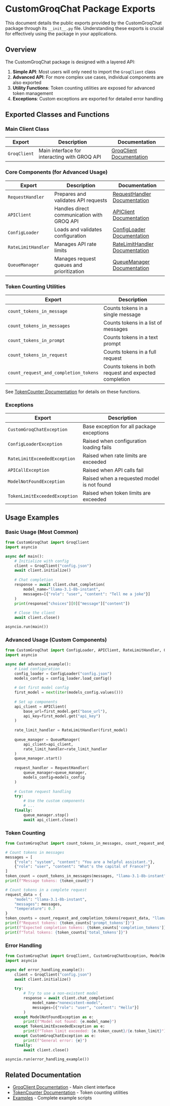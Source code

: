 # CustomGroqChat Package Exports

This document details the public exports provided by the CustomGroqChat package through its `__init__.py` file. Understanding these exports is crucial for effectively using the package in your applications.

## Overview

The CustomGroqChat package is designed with a layered API:

1. **Simple API**: Most users will only need to import the `GroqClient` class
2. **Advanced API**: For more complex use cases, individual components are also exported
3. **Utility Functions**: Token counting utilities are exposed for advanced token management
4. **Exceptions**: Custom exceptions are exported for detailed error handling

## Exported Classes and Functions

### Main Client Class

| Export | Description | Documentation |
|--------|-------------|---------------|
| `GroqClient` | Main interface for interacting with GROQ API | [GroqClient Documentation](groq_client.md) |

### Core Components (for Advanced Usage)

| Export | Description | Documentation |
|--------|-------------|---------------|
| `RequestHandler` | Prepares and validates API requests | [RequestHandler Documentation](request_handler.md) |
| `APIClient` | Handles direct communication with GROQ API | [APIClient Documentation](api_client.md) |
| `ConfigLoader` | Loads and validates configuration | [ConfigLoader Documentation](config_loader.md) |
| `RateLimitHandler` | Manages API rate limits | [RateLimitHandler Documentation](rate_limit_handler.md) |
| `QueueManager` | Manages request queues and prioritization | [QueueManager Documentation](queue_manager.md) |

### Token Counting Utilities

| Export | Description |
|--------|-------------|
| `count_tokens_in_message` | Counts tokens in a single message |
| `count_tokens_in_messages` | Counts tokens in a list of messages |
| `count_tokens_in_prompt` | Counts tokens in a text prompt |
| `count_tokens_in_request` | Counts tokens in a full request |
| `count_request_and_completion_tokens` | Counts tokens in both request and expected completion |

See [TokenCounter Documentation](token_counter.md) for details on these functions.

### Exceptions

| Export | Description |
|--------|-------------|
| `CustomGroqChatException` | Base exception for all package exceptions |
| `ConfigLoaderException` | Raised when configuration loading fails |
| `RateLimitExceededException` | Raised when rate limits are exceeded |
| `APICallException` | Raised when API calls fail |
| `ModelNotFoundException` | Raised when a requested model is not found |
| `TokenLimitExceededException` | Raised when token limits are exceeded |

## Usage Examples

### Basic Usage (Most Common)

```python
from CustomGroqChat import GroqClient
import asyncio

async def main():
    # Initialize with config
    client = GroqClient("config.json")
    await client.initialize()
    
    # Chat completion
    response = await client.chat_completion(
        model_name="llama-3.1-8b-instant",
        messages=[{"role": "user", "content": "Tell me a joke"}]
    )
    print(response["choices"][0]["message"]["content"])
    
    # Close the client
    await client.close()

asyncio.run(main())
```

### Advanced Usage (Custom Components)

```python
from CustomGroqChat import ConfigLoader, APIClient, RateLimitHandler, QueueManager, RequestHandler
import asyncio

async def advanced_example():
    # Load configuration
    config_loader = ConfigLoader("config.json")
    models_config = config_loader.load_config()
    
    # Get first model config
    first_model = next(iter(models_config.values()))
    
    # Set up components
    api_client = APIClient(
        base_url=first_model.get("base_url"),
        api_key=first_model.get("api_key")
    )
    
    rate_limit_handler = RateLimitHandler(first_model)
    
    queue_manager = QueueManager(
        api_client=api_client,
        rate_limit_handler=rate_limit_handler
    )
    queue_manager.start()
    
    request_handler = RequestHandler(
        queue_manager=queue_manager,
        models_config=models_config
    )
    
    # Custom request handling
    try:
        # Use the custom components
        # ...
    finally:
        queue_manager.stop()
        await api_client.close()
```

### Token Counting

```python
from CustomGroqChat import count_tokens_in_messages, count_request_and_completion_tokens

# Count tokens in messages
messages = [
    {"role": "system", "content": "You are a helpful assistant."},
    {"role": "user", "content": "What's the capital of France?"}
]
token_count = count_tokens_in_messages(messages, "llama-3.1-8b-instant")
print(f"Message tokens: {token_count}")

# Count tokens in a complete request
request_data = {
    "model": "llama-3.1-8b-instant",
    "messages": messages,
    "temperature": 0.7
}
token_counts = count_request_and_completion_tokens(request_data, "llama-3.1-8b-instant")
print(f"Request tokens: {token_counts['prompt_tokens']}")
print(f"Expected completion tokens: {token_counts['completion_tokens']}")
print(f"Total tokens: {token_counts['total_tokens']}")
```

### Error Handling

```python
from CustomGroqChat import GroqClient, CustomGroqChatException, ModelNotFoundException, TokenLimitExceededException
import asyncio

async def error_handling_example():
    client = GroqClient("config.json")
    await client.initialize()
    
    try:
        # Try to use a non-existent model
        response = await client.chat_completion(
            model_name="nonexistent-model",
            messages=[{"role": "user", "content": "Hello"}]
        )
    except ModelNotFoundException as e:
        print(f"Model not found: {e.model_name}")
    except TokenLimitExceededException as e:
        print(f"Token limit exceeded: {e.token_count}/{e.token_limit}")
    except CustomGroqChatException as e:
        print(f"General error: {e}")
    finally:
        await client.close()

asyncio.run(error_handling_example())
```

## Related Documentation

- [GroqClient Documentation](groq_client.md) - Main client interface
- [TokenCounter Documentation](token_counter.md) - Token counting utilities
- [Examples](../examples.md) - Complete example scripts 